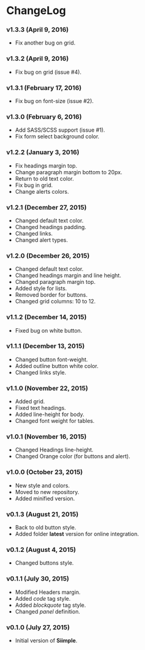 # ChangeLog

### v1.3.3 (April 9, 2016)
- Fix another bug on grid.

### v1.3.2 (April 9, 2016)
- Fix bug on grid (issue #4).

### v1.3.1 (February 17, 2016)
- Fix bug on font-size (issue #2).


### v1.3.0 (February 6, 2016)
- Add SASS/SCSS support (issue #1).
- Fix form select background color.


### v1.2.2 (January 3, 2016)
- Fix headings margin top.
- Change paragraph margin bottom to 20px.
- Return to old text color.
- Fix bug in grid.
- Change alerts colors.


### v1.2.1 (December 27, 2015)
- Changed default text color.
- Changed headings padding.
- Changed links.
- Changed alert types.


### v1.2.0 (December 26, 2015)
- Changed default text color.
- Changed headings margin and line height.
- Changed paragraph margin top.
- Added style for lists.
- Removed border for buttons.
- Changed grid columns: 10 to 12.


### v1.1.2 (December 14, 2015)
- Fixed bug on white button.


### v1.1.1 (December 13, 2015)
- Changed button font-weight.
- Added outline button white color.
- Changed links style.


### v1.1.0 (November 22, 2015)
- Added grid.
- Fixed text headings.
- Added line-height for body.
- Changed font weight for tables.


### v1.0.1 (November 16, 2015)
- Changed Headings line-height.
- Changed Orange color (for buttons and alert).


### v1.0.0 (October 23, 2015)
- New style and colors.
- Moved to new repository.
- Added minified version.


### v0.1.3 (August 21, 2015)
- Back to old button style.
- Added folder **latest** version for online integration.


### v0.1.2 (August 4, 2015)
- Changed buttons style.


### v0.1.1 (July 30, 2015)
- Modified Headers margin.
- Added *code* tag style.
- Added *blockquote* tag style.
- Changed *panel* definition.


### v0.1.0 (July 27, 2015)
- Initial version of **Siimple**.
